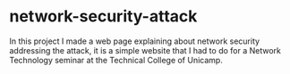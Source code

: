 # network-security-attack
In this project I made a web page explaining about network security addressing the attack, it is a simple website that I had to do for a Network Technology seminar at the Technical College of Unicamp.
